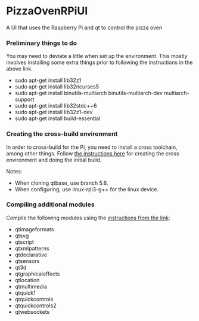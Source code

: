 # PizzaOvenRPiUI
A UI that uses the Raspberry Pi and qt to control the pizza oven

### Preliminary things to do
You may need to deviate a little when set up the environment.  This mostly involves installing some extra things prior to following the instructions in the above link.
- sudo apt-get install lib32z1
- sudo apt-get install lib32ncurses5
- sudo apt-get install binutils-multiarch binutils-multiarch-dev multiarch-support 
- sudo apt-get install lib32stdc++6
- sudo apt-get install lib32z1-dev
- sudo apt-get install build-essential

### Creating the cross-build environment
In order to cross-build for the Pi, you need to install a cross toolchain, among other things.  Follow [the instructions here](https://wiki.qt.io/RaspberryPi2EGLFS) for creating the cross environment and doing the initial build.

Notes:
- When cloning qtbase, use branch 5.6.
- When configuring, use linux-rpi3-g++ for the linux device.

### Compiling additional modules
Compile the following modules using the [instructions from the link](https://wiki.qt.io/RaspberryPi2EGLFS):
-	qtimageformats
-	qtsvg
-	qtscript
-	qtxmlpatterns
-	qtdeclarative
-	qtsensors
-	qt3d
-	qtgraphicaleffects
-	qtlocation
-	qtmultimedia
-	qtquick1
-	qtquickcontrols
-	qtquickcontrols2
-	qtwebsockets

